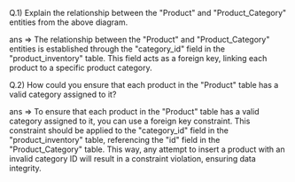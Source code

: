 Q.1) Explain the relationship between the "Product" and "Product_Category" entities from the above diagram.

ans =>
The relationship between the "Product" and "Product_Category" entities is established through the "category_id" field in the "product_inventory" table. This field acts as a foreign key, linking each product to a specific product category.

Q.2) How could you ensure that each product in the "Product" table has a valid category assigned to it?

ans =>
To ensure that each product in the "Product" table has a valid category assigned to it, you can use a foreign key constraint. This constraint should be applied to the "category_id" field in the "product_inventory" table, referencing the "id" field in the "Product_Category" table. This way, any attempt to insert a product with an invalid category ID will result in a constraint violation, ensuring data integrity.
